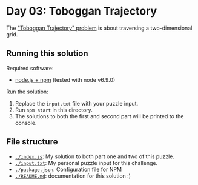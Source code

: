 # Day 03: Toboggan Trajectory
The ["Toboggan Trajectory" problem](https://adventofcode.com/2020/day/3) is about traversing a two-dimensional grid.

## Running this solution
Required software:
* [node.js + npm](https://nodejs.org/) (tested with node v6.9.0)

Run the solution:
1. Replace the `input.txt` file with your puzzle input.
2. Run `npm start` in this directory.
3. The solutions to both the first and second part will be printed to the console.

## File structure
* [`./index.js`](./index.js): My solution to both part one and two of this puzzle.
* [`./input.txt`](./input.txt): My personal puzzle input for this challenge.
* [`./package.json`](./package.json): Configuration file for NPM
* [`./README.md`](./README.md): documentation for this solution :)

